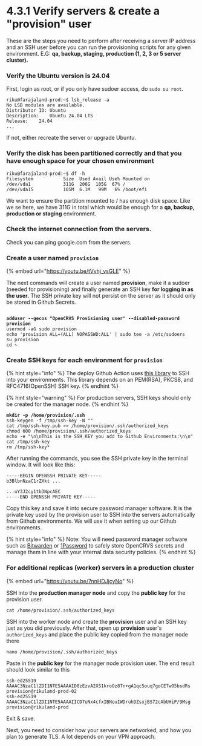 # 4.3.1 Verify servers & create a "provision" user

These are the steps you need to perform after receiving a server IP address and an SSH user before you can run the provisioning scripts for any given environment. E.G: **qa, backup, staging, production (1, 2, 3 or 5 server cluster).**&#x20;

### Verify the Ubuntu version is 24.04

First, login as root, or if you only have sudoer access, do `sudo su root`.

```
riku@farajaland-prod:~$ lsb_release -a
No LSB modules are available.
Distributor ID:	Ubuntu
Description:	Ubuntu 24.04 LTS
Release:	24.04
...
```

If not, either recreate the server or upgrade Ubuntu.

### Verify the disk has been partitioned correctly and  that you have enough space for your chosen environment

```
riku@farajaland-prod:~$ df -h
Filesystem           Size  Used Avail Use% Mounted on
/dev/vda1            311G  206G  105G  67% /
/dev/vda15           105M  6.1M   99M   6% /boot/efi
```

We want to ensure the partition mounted to / has enough disk space. Like we se here, we have 311G in total which would be enough for a **qa, backup, production or staging** environment.&#x20;

### Check the internet connection from the servers.

Check you can ping google.com from the servers.

### Create a user named `provision`

{% embed url="https://youtu.be/tVvhj_vsGLE" %}

The next commands will create a user named **provision**,  make it a sudoer (needed for provisioning) and finally generate an SSH key **for logging in as the user.** The SSH private key will not persist on the server as it should only be stored in Github Secrets.

<pre><code><strong>
</strong><strong>adduser --gecos "OpenCRVS Provisioning user" --disabled-password provision
</strong>usermod -aG sudo provision
echo 'provision ALL=(ALL) NOPASSWD:ALL' | sudo tee -a /etc/sudoers
su provision
cd ~
</code></pre>



### Create SSH keys for each environment for `provision`

{% hint style="info" %}
The deploy Github Action uses [this library](https://github.com/shimataro/ssh-key-action) to SSH into your environments.  This library depends on an PEM(RSA), PKCS8, and RFC4716(OpenSSH) SSH key.
{% endhint %}

{% hint style="warning" %}
For production servers, SSH keys should only be created for the manager node.&#x20;
{% endhint %}

<pre><code><strong>mkdir -p /home/provision/.ssh
</strong>ssh-keygen -f /tmp/ssh-key -N ""
cat /tmp/ssh-key.pub >> /home/provision/.ssh/authorized_keys
chmod 600 /home/provision/.ssh/authorized_keys
echo -e "\n\nThis is the SSH_KEY you add to Github Environments:\n\n"
cat /tmp/ssh-key
rm /tmp/ssh-key*
</code></pre>

After running the commands, you see the SSH private key in the terminal window.  It will look like this:&#x20;

```
-----BEGIN OPENSSH PRIVATE KEY-----
b3BlbnNzaC1rZXkt ...

...uY3J2cy1tb3NpcAEC
-----END OPENSSH PRIVATE KEY-----
```

Copy this key and save it into secure password manager software.  It is the private key used by the provision user to SSH into the servers automatically from Github environments.  We will use it when setting up our Github environments.

{% hint style="info" %}
Note: You will need password manager software such as [Bitwarden](https://bitwarden.com/) or [1Password](https://1password.com/) to safely store OpenCRVS secrets and manage them in line with your internal data security policies.
{% endhint %}



### For additional replicas (worker) servers in a production cluster

{% embed url="https://youtu.be/7nnHDJjcyNo" %}

SSH into the **production manager node** and copy the **public key** for the provision user.

```
cat /home/provision/.ssh/authorized_keys
```

SSH into the worker node and create the **provision** user and an SSH key just as you did previously.  After that, open up **provision** user's `authorized_keys` and place the public key copied from the manager node there

```
nano /home/provision/.ssh/authorized_keys
```

Paste in the **public key** for the manager node provision user.  The end result should look similar to this

```
ssh-ed25519 AAAAC3NzaC1lZDI1NTE5AAAAID8zEzvA2XS1kroOz8Tn+gA1qc5ouq7goCETwO5bsdRs provision@rikuland-prod-02
ssh-ed25519 AAAAC3NzaC1lZDI1NTE5AAAAIICD7uNx4cfxIBNouIWDruhDZsxjBS72cAbUHiP/9Msg provision@rikuland-prod
```

Exit & save.



Next, you need to consider how your servers are networked, and how you plan to generate TLS.  A lot depends on your VPN approach.

